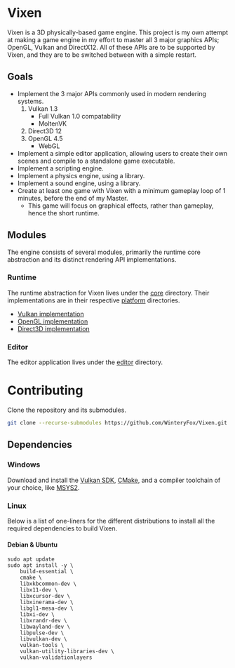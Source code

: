 # Vixen

Vixen is a 3D physically-based game engine. This project is my own attempt at making a game engine
in my effort to master all 3 major graphics APIs; OpenGL, Vulkan and DirectX12. All of these APIs
are to be supported by Vixen, and they are to be switched between with a simple restart.

## Goals

- Implement the 3 major APIs commonly used in modern rendering systems.
    1. Vulkan 1.3
        * Full Vulkan 1.0 compatability
        * MoltenVK
    2. Direct3D 12
    3. OpenGL 4.5
        * WebGL
- Implement a simple editor application, allowing users to create their own scenes and compile to a standalone game
  executable.
- Implement a scripting engine.
- Implement a physics engine, using a library.
- Implement a sound engine, using a library.
- Create at least one game with Vixen with a minimum gameplay loop of 1 minutes, before the end of my Master.
    - This game will focus on graphical effects, rather than gameplay, hence the short runtime.

## Modules

The engine consists of several modules, primarily the runtime core abstraction and its distinct rendering API
implementations.

### Runtime

The runtime abstraction for Vixen lives under the [core](core) directory. Their implementations are in their
respective [platform](platform) directories.

- [Vulkan implementation](platform/vulkan)
- [OpenGL implementation](platform/opengl)
- [Direct3D implementation](platform/d3d12)

### Editor

The editor application lives under the [editor](editor) directory.

# Contributing

Clone the repository and its submodules.

```bash
git clone --recurse-submodules https://github.com/WinteryFox/Vixen.git
```

## Dependencies

### Windows

Download and install the [Vulkan SDK](https://vulkan.lunarg.com/), [CMake](https://cmake.org/), and a compiler toolchain
of your choice,
like [MSYS2](https://www.msys2.org/).

### Linux

Below is a list of one-liners for the different distributions to install all the required dependencies to build Vixen.

#### Debian & Ubuntu

```
sudo apt update
sudo apt install -y \
    build-essential \
    cmake \
    libxkbcommon-dev \
    libx11-dev \
    libxcursor-dev \
    libxinerama-dev \
    libgl1-mesa-dev \
    libxi-dev \
    libxrandr-dev \
    libwayland-dev \
    libpulse-dev \
    libvulkan-dev \
    vulkan-tools \
    vulkan-utility-libraries-dev \
    vulkan-validationlayers
```
